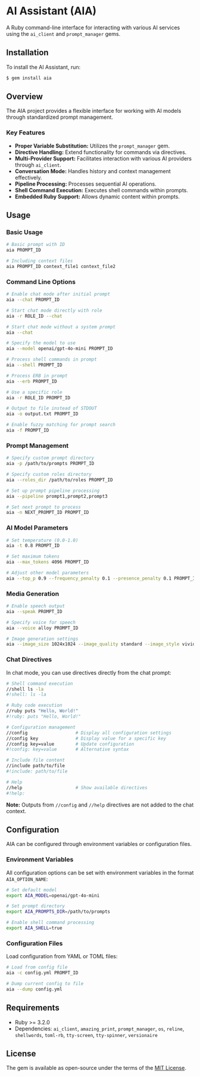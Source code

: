 # AI Assistant (AIA)

A Ruby command-line interface for interacting with various AI services using the `ai_client` and `prompt_manager` gems.

## Installation

To install the AI Assistant, run:

```bash
$ gem install aia
```

## Overview

The AIA project provides a flexible interface for working with AI models through standardized prompt management.

### Key Features

- **Proper Variable Substitution:** Utilizes the `prompt_manager` gem.
- **Directive Handling:** Extend functionality for commands via directives.
- **Multi-Provider Support:** Facilitates interaction with various AI providers through `ai_client`.
- **Conversation Mode:** Handles history and context management effectively.
- **Pipeline Processing:** Processes sequential AI operations.
- **Shell Command Execution:** Executes shell commands within prompts.
- **Embedded Ruby Support:** Allows dynamic content within prompts.

## Usage

### Basic Usage

```bash
# Basic prompt with ID
aia PROMPT_ID

# Including context files
aia PROMPT_ID context_file1 context_file2
```

### Command Line Options

```bash
# Enable chat mode after initial prompt
aia --chat PROMPT_ID

# Start chat mode directly with role
aia -r ROLE_ID --chat

# Start chat mode without a system prompt
aia --chat

# Specify the model to use
aia --model openai/gpt-4o-mini PROMPT_ID

# Process shell commands in prompt
aia --shell PROMPT_ID

# Process ERB in prompt
aia --erb PROMPT_ID

# Use a specific role
aia -r ROLE_ID PROMPT_ID

# Output to file instead of STDOUT
aia -o output.txt PROMPT_ID

# Enable fuzzy matching for prompt search
aia -f PROMPT_ID
```

### Prompt Management

```bash
# Specify custom prompt directory
aia -p /path/to/prompts PROMPT_ID

# Specify custom roles directory
aia --roles_dir /path/to/roles PROMPT_ID

# Set up prompt pipeline processing
aia --pipeline prompt1,prompt2,prompt3

# Set next prompt to process
aia -n NEXT_PROMPT_ID PROMPT_ID
```

### AI Model Parameters

```bash
# Set temperature (0.0-1.0)
aia -t 0.8 PROMPT_ID

# Set maximum tokens
aia --max_tokens 4096 PROMPT_ID

# Adjust other model parameters
aia --top_p 0.9 --frequency_penalty 0.1 --presence_penalty 0.1 PROMPT_ID
```

### Media Generation

```bash
# Enable speech output
aia --speak PROMPT_ID

# Specify voice for speech
aia --voice alloy PROMPT_ID

# Image generation settings
aia --image_size 1024x1024 --image_quality standard --image_style vivid PROMPT_ID
```

### Chat Directives

In chat mode, you can use directives directly from the chat prompt:

```bash
# Shell command execution
//shell ls -la
#!shell: ls -la

# Ruby code execution
//ruby puts "Hello, World!"
#!ruby: puts "Hello, World!"

# Configuration management
//config                  # Display all configuration settings
//config key              # Display value for a specific key
//config key=value        # Update configuration
#!config: key=value       # Alternative syntax

# Include file content
//include path/to/file
#!include: path/to/file

# Help
//help                    # Show available directives
#!help:
```

**Note:** Outputs from `//config` and `//help` directives are not added to the chat context.

## Configuration

AIA can be configured through environment variables or configuration files.

### Environment Variables

All configuration options can be set with environment variables in the format `AIA_OPTION_NAME`:

```bash
# Set default model
export AIA_MODEL=openai/gpt-4o-mini

# Set prompt directory
export AIA_PROMPTS_DIR=/path/to/prompts

# Enable shell command processing
export AIA_SHELL=true
```

### Configuration Files

Load configuration from YAML or TOML files:

```bash
# Load from config file
aia -c config.yml PROMPT_ID

# Dump current config to file
aia --dump config.yml
```

## Requirements

- Ruby >= 3.2.0
- Dependencies: `ai_client`, `amazing_print`, `prompt_manager`, `os`, `reline`, `shellwords`, `toml-rb`, `tty-screen`, `tty-spinner`, `versionaire`

## License

The gem is available as open-source under the terms of the [MIT License](https://opensource.org/licenses/MIT).
